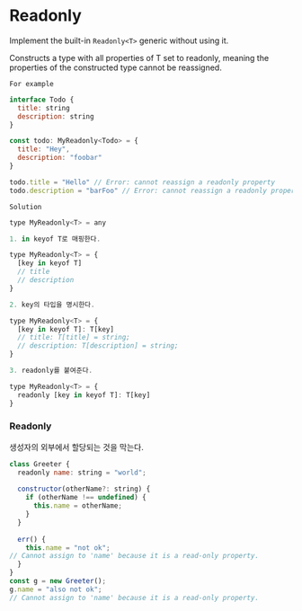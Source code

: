 # Readonly

Implement the built-in `Readonly<T>` generic without using it.

Constructs a type with all properties of T set to readonly, meaning the properties of the constructed type cannot be reassigned.

`For example`

```jsx
interface Todo {
  title: string
  description: string
}

const todo: MyReadonly<Todo> = {
  title: "Hey",
  description: "foobar"
}

todo.title = "Hello" // Error: cannot reassign a readonly property
todo.description = "barFoo" // Error: cannot reassign a readonly property
```



`Solution`

```jsx
type MyReadonly<T> = any

1. in keyof T로 매핑한다.

type MyReadonly<T> = {
  [key in keyof T]
  // title
  // description
}

2. key의 타입을 명시한다.

type MyReadonly<T> = {
  [key in keyof T]: T[key]
  // title: T[title] = string;
  // description: T[description] = string;
}

3. readonly를 붙여준다.

type MyReadonly<T> = {
  readonly [key in keyof T]: T[key]
}

```



### Readonly

생성자의 외부에서 할당되는 것을 막는다.

```jsx
class Greeter {
  readonly name: string = "world";
 
  constructor(otherName?: string) {
    if (otherName !== undefined) {
      this.name = otherName;
    }
  }
 
  err() {
    this.name = "not ok";
// Cannot assign to 'name' because it is a read-only property.
  }
}
const g = new Greeter();
g.name = "also not ok";
// Cannot assign to 'name' because it is a read-only property.
```